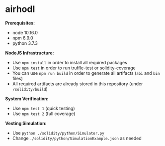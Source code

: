# airhodl

**Prerequisites:**
- node 10.16.0
- npm 6.9.0
- python 3.7.3

**NodeJS Infrastructure:**
- Use `npm install` in order to install all required packages
- Use `npm test` in order to run truffle-test or solidity-coverage
- You can use `npm run build` in order to generate all artifacts (`abi` and `bin` files)
- All required artifacts are already stored in this repository (under `/solidity/build`)

**System Verification:**
- Use `npm test 1` (quick testing)
- Use `npm test 2` (full coverage)

**Vesting Simulation:**
- Use `python ./solidity/python/Simulator.py`
- Change `./solidity/python/SimulationExample.json` as needed
